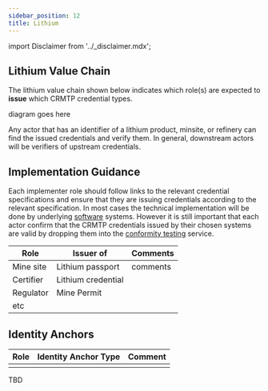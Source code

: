 ```yaml
---
sidebar_position: 12
title: Lithium
---
```


import Disclaimer from '../\_disclaimer.mdx';

<Disclaimer />

## Lithium Value Chain

The lithium value chain shown below indicates which role(s) are expected to **issue** which CRMTP credential types. 

diagram goes here

Any actor that has an identifier of a lithium  product, minsite, or refinery can find the issued credentials and verify them.  In general, downstream actors will be verifiers of upstream credentials. 

## Implementation Guidance

Each implementer role should follow links to the relevant credential specifications and ensure that they are issuing credentials according to the relevant specification. In most cases the technical implementation will be done by underlying [software](../register/Software) systems. However it is still important that each actor confirm that the CRMTP credentials issued by their chosen systems are valid by dropping them into the [conformity testing](Testing) service. 

|Role|Issuer of|Comments|
|--|--|--|
|Mine site|Lithium passport|comments |
|Certifier |Lithium credential| |
|Regulator|Mine Permit| |
|etc| | |


## Identity Anchors


|Role|Identity Anchor Type|Comment|
|--|--|--|
| | | |




TBD







